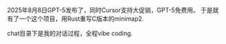 
2025年8月8日GPT-5发布了，同时Cursor支持大促销，GPT-5免费用。 于是就有了一个这个项目，用Rust重写C版本的minimap2. 

chat目录下是我的对话过程，全程vibe coding.

